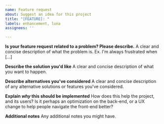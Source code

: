 ```yaml
---
name: Feature request
about: Suggest an idea for this project
title: "[FEATURE]: "
labels: enhancement, luna
assignees: ''

---
```


**Is your feature request related to a problem? Please describe.**
A clear and concise description of what the problem is. Ex. I'm always frustrated when [...]

**Describe the solution you'd like**
A clear and concise description of what you want to happen.

**Describe alternatives you've considered**
A clear and concise description of any alternative solutions or features you've considered.

**Explain *why* this should be implemented**
How does this help the project, and its users? Is it perhaps an optimization on the back-end, or a UX change to help people navigate the front-end better?

**Additional notes**
Any additional notes you might have.
